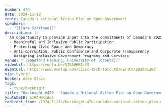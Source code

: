 ```yaml
---
number: 470
date: 2024-11-19
topic: Canada's National Action Plan on Open Government
speakers:
  - "[[Cara Scarfone]]"
description: |-
  An opportunity to provide input into the commitments of Canada's 2025-29 National Action Plan (NAP) on Open Government! Join in the discussion and have your say on where you would like to see improved transparency, accountability, and public participation in the Government of Canada in four key areas:
  - Meaningful and Inclusive Public Participation
  - Protecting Civic Space and Democracy
  - Anti-corruption, Public Confidence and Corporate Transparency
  - Designing Inclusive Government Programs and Services
venue: "[[Sandford Fleming, University of Toronto]]"
videoUrl: https://youtu.be/SIRAHHKIdE4
eventUrl: https://www.meetup.com/civic-tech-toronto/events/303901382
via: hybrid
booker: Alex Olson
tags:
  - type/hacknight
title: "Hacknight #470 – Canada's National Action Plan on Open Government"
youtubeID: SIRAHHKIdE4
redirect_from: /2024/11/19/hacknight-470-canadas-national-action-plan-on-open-government-with-cara-scarfone/
---
```

